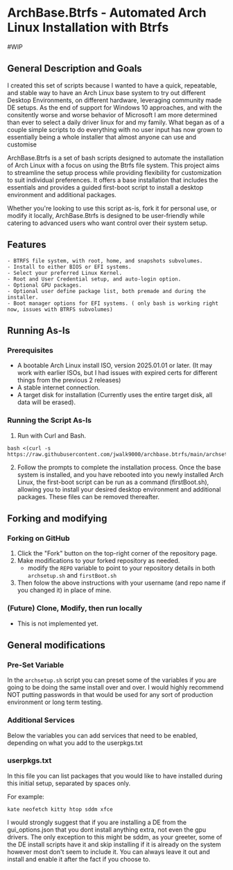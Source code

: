 # ArchBase.Btrfs - Automated Arch Linux Installation with Btrfs

#WIP

## General Description and Goals

I created this set of scripts because I wanted to have a quick, repeatable, and stable way to have an Arch Linux base system to try out different Desktop Environments, on different hardware, leveraging community made DE setups. As the end of support for Windows 10 approaches, and with the consitently worse and worse behavior of Microsoft I am more determined than ever to select a daily driver linux for and my family. What began as of a couple simple scripts to do everything with no user input has now grown to essentially being a whole installer that almost anyone can use and customise

ArchBase.Btrfs is a set of bash scripts designed to automate the installation of Arch Linux with a focus on using the Btrfs file system. This project aims to streamline the setup process while providing flexibility for customization to suit individual preferences. It offers a base installation that includes the essentials and provides a guided first-boot script to install a desktop environment and additional packages.

Whether you're looking to use this script as-is, fork it for personal use, or modify it locally, ArchBase.Btrfs is designed to be user-friendly while catering to advanced users who want control over their system setup.

## Features

    - BTRFS file system, with root, home, and snapshots subvolumes.
    - Install to either BIOS or EFI systems.
    - Select your preferred Linux Kernel.
    - Root and User Credential setup, and auto-login option.
    - Optional GPU packages.
    - Optional user define package list, both premade and during the installer.
    - Boot manager options for EFI systems. ( only bash is working right now, issues with BTRFS subvolumes)

## Running As-Is

### Prerequisites
- A bootable Arch Linux install ISO, version 2025.01.01 or later. (It may work with earlier ISOs, but I had issues with expired certs for different things from the previous 2 releases)
- A stable internet connection.
- A target disk for installation (Currently uses the entire target disk, all data will be erased).

### Running the Script As-Is

1. Run with Curl and Bash.
```
bash <(curl -s https://raw.githubusercontent.com/jwalk9000/archbase.btrfs/main/archsetup.sh)
```

2. Follow the prompts to complete the installation process. Once the base system is installed, and you have rebooted into you newly installed Arch Linux, the first-boot script can be run as a command (firstBoot.sh), allowing you to install your desired desktop environment and additional packages. These files can be removed thereafter.


## Forking and modifying

### Forking on GitHub

1. Click the "Fork" button on the top-right corner of the repository page.
2. Make modifications to your forked repository as needed.
     - modify the ```REPO``` variable to point to your repository details in both ```archsetup.sh``` and ```firstBoot.sh```
3. Then folow the above instructions with your username (and repo name if you changed it) in place of mine.

### (Future) Clone, Modify, then run locally
 - This is not implemented yet.



## General modifications

### Pre-Set Variable

In the ```archsetup.sh``` script you can preset some of the variables if you are going to be doing the same install over and over. I would highly recommend NOT putting passwords in that would be used for any sort of production environment or long term testing. 

### Additional Services

Below the variables you can add services that need to be enabled, depending on what you add to the userpkgs.txt

### userpkgs.txt

In this file you can list packages that you would like to have installed during this initial setup, separated by spaces only. 

For example:
```
kate neofetch kitty htop sddm xfce
```

I would strongly suggest that if you are installing a DE from the gui_options.json that you dont install anything extra, not even the gpu drivers. The only exception to this might be sddm, as your greeter, some of the DE install scripts have it and skip installing if it is already on the system however most don't seem to include it. You can always leave it out and install and enable it after the fact if you choose to.